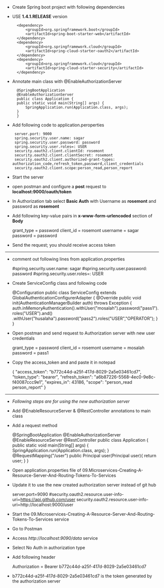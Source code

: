 * Create Spring boot project with following dependencies
* USE **1.4.1.RELEASE** version

		<dependency>
			<groupId>org.springframework.boot</groupId>
			<artifactId>spring-boot-starter-web</artifactId>
		</dependency>
		<dependency>
			<groupId>org.springframework.cloud</groupId>
			<artifactId>spring-cloud-starter-oauth2</artifactId>
		</dependency>
		<dependency>
			<groupId>org.springframework.cloud</groupId>
			<artifactId>spring-cloud-starter-security</artifactId>
		</dependency>

* Annotate main class with @EnableAuthorizationServer


		@SpringBootApplication
		@EnableAuthorizationServer
		public class Application {
		public static void main(String[] args) {
			SpringApplication.run(Application.class, args);
		}
		}


 * Add following code to application.peroperties


		server.port: 9000
		spring.security.user.name: sagar
		spring.security.user.password: password
		spring.security.user.roles=: USER
		security.oauth2.client.clientId: rosemont
		security.oauth2.client.clientSecret: rosemont
		security.oauth2.client.authorized-grant-types: authorization_code,refresh_token,password,client_credentials
		security.oauth2.client.scope:person_read,person_report

* Start the server
* open postman and configure a **post**  request to **localhost:9000/oauth/token**  
* In Authorization tab select **Basic Auth** with Username as **rosemont** and password as **rosemont**
 
* Add following key-value pairs in **x-www-form-urlencoded** section of **Body**

	grant_type = password
	client_id = rosemont
	username = sagar
	password = password

* Send the request; you should receive access token


------------------------------------------------------------

* comment out following lines from application.properties

	#spring.security.user.name: sagar
	#spring.security.user.password: password
	#spring.security.user.roles=: USER

* Create ServiceConfig class and following code

	@Configuration
	public class ServiceConfig extends GlobalAuthenticationConfigurerAdapter {
	@Override
	public void init(AuthenticationManagerBuilder auth) throws Exception {
		auth.inMemoryAuthentication().withUser("mosalah").password("pass1").roles("USER").and()
		.withUser("husalaha").password("pass2").roles("USER","OPERATOR");
	}
	}

* Open postman and send request to Authorization server with new user credentials

	grant_type = password
	client_id = rosemont
	username = mosalah
	password = pass1
	
* Copy the access_token and and paste it in notepad

	{
    "access_token": "b772c44d-a25f-417d-8029-2a5e03461cd7",
    "token_type": "bearer",
    "refresh_token": "a6b87226-5568-4ec0-9e8c-f40087ccc9e1",
    "expires_in": 43186,
    "scope": "person_read person_report"
	}


------------------------------------------------------------

* *Following steps are for using the new authorization server*
	
* Add @EnableResourceServer & @RestController annotations to main class
* Add a request method


	@SpringBootApplication
	@EnableAuthorizationServer
	@EnableResourceServer
	@RestController
	public class Application { 
	public static void main(String[] args) {
		SpringApplication.run(Application.class, args);
	}
	@RequestMapping("/user")
	public Principal user(Principal user){
		return user;
	}
	}

* Open application.properties file of 09.Microservices-Creating-A-Resource-Server-And-Routing-Tokens-To-Services

* Update it to use the new created authorization server instead of git hub


	server.port=9090
	#security.oauth2.resource.user-info-uri=https://api.github.com/user
	security.oauth2.resource.user-info-uri=http://localhost:9000/user

* Start the 09.Microservices-Creating-A-Resource-Server-And-Routing-Tokens-To-Services service

* Go to Postman
* Access *http://localhost:9090/data* service 
* Select No Auth in authorization type
* Add following header
	
	Authorization = Bearer b772c44d-a25f-417d-8029-2a5e03461cd7

* b772c44d-a25f-417d-8029-2a5e03461cd7 is the token generated by the authorization server
